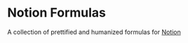 # Notion Formulas

A collection of prettified and humanized formulas for [Notion](https://notion.so)
